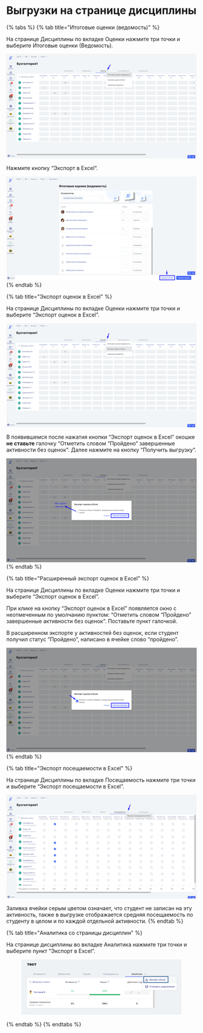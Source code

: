 # Выгрузки на странице дисциплины

{% tabs %}
{% tab title="Итоговые оценки (ведомость)" %}


На странице Дисциплины по вкладке Оценки нажмите три точки и выберите Итоговые оценки (Ведомость).&#x20;

![](<../../.gitbook/assets/Screenshot_1038 (1).png>)

Нажмите кнопку “Экспорт в Excel“.

![](../../.gitbook/assets/Screenshot_1039.png)
{% endtab %}

{% tab title="Экспорт oценок в Excel" %}


На странице Дисциплины по вкладке Оценки нажмите три точки и выберите “Экспорт oценок в Excel”.

![](../../.gitbook/assets/Screenshot_1040.png)

В появившемся после нажатия кнопки “Экспорт oценок в Excel“ окошке **не ставьте** галочку “Отметить словом “Пройдено“ завершенные активности без оценок“. Далее нажмите на кнопку “Получить выгрузку“.&#x20;

![](../../.gitbook/assets/Screenshot_1041.png)
{% endtab %}

{% tab title="Расширенный экспорт оценок в Excel" %}


На странице Дисциплины по вкладке Оценки нажмите три точки и выберите “Экспорт oценок в Excel”.

При клике на кнопку “Экспорт оценок в Excel” появляется окно с неотмеченным по умолчанию пунктом: “Отметить словом “Пройдено” завершенные активности без оценок“. Поставьте пункт галочкой.

В расширенном экспорте у активностей без оценок, если студент получил статус “Пройдено”, написано в ячейке слово “пройдено”.



![](../../.gitbook/assets/Screenshot_1042.png)
{% endtab %}

{% tab title="Экспорт посещаемости в Excel" %}


На странице Дисциплины по вкладке Посещаемость нажмите три точки и выберите “Экспорт посещаемости в Excel”.



![](../../.gitbook/assets/Screenshot_1043.png)

Заливка ячейки серым цветом означает, что студент не записан на эту активность, также в выгрузке отображается средняя посещаемость по студенту в целом и по каждой отдельной активности.
{% endtab %}

{% tab title="Аналитика со страницы дисциплин" %}


На странице дисциплины во вкладке Аналитика нажмите три точки и выберите пункт “Экспорт в Excel“.

<figure><img src="../../.gitbook/assets/image (36).png" alt=""><figcaption></figcaption></figure>
{% endtab %}
{% endtabs %}





